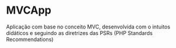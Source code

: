 # MVCApp
Aplicação com base no conceito MVC, desenvolvida com o intuitos didáticos e seguindo as diretrizes das PSRs (PHP Standards Recommendations)
